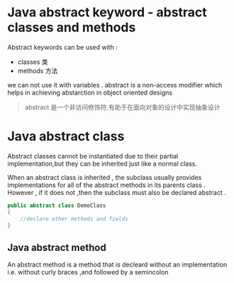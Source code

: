 # Java abstract keyword - abstract classes and methods 

Abstract keywords can be used with :

- classes 类
- methods 方法

we can not use it with variables . abstract is a non-access modifier which helps in achieving abstarction in object oriented designs 

> abstract 是一个非访问修饰符,有助于在面向对象的设计中实现抽象设计

# Java abstract class

Abstract classes cannot be instantiated due to their partial implementation,but they can be inherited just like a normal class.

When an abstract class is inherited , the subclass usually provides implementations for all of the abstract methods in its parents class . However , if it does not ,then the subclass must also be declared abstract .

```java
public abstract class DemoClass 
{
    //declare other methods and fields
}
```

## Java abstract method 

An abstract method is a method that is decleard without an implementation i.e. without curly braces ,and followed by a semincolon 

